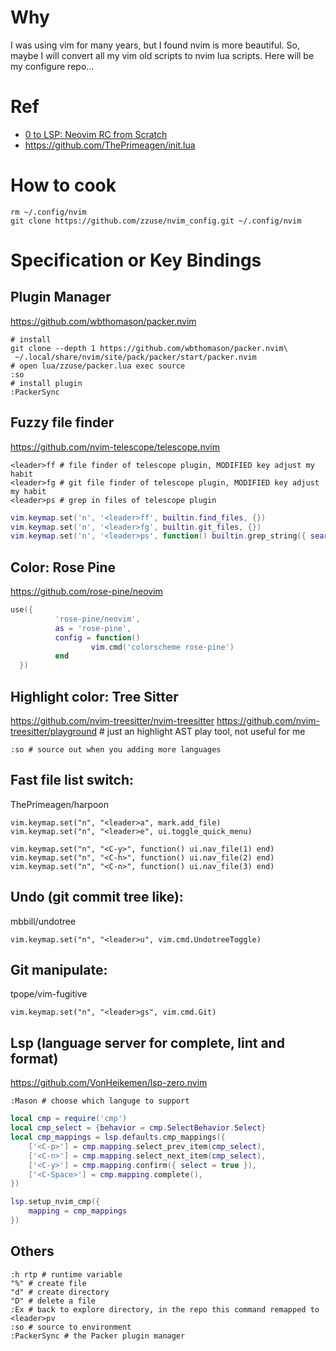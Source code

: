 # Why
I was using vim for many years, but I found nvim is more beautiful. So, maybe I will convert all my vim old scripts to nvim lua scripts. Here will be my configure repo...

# Ref
*   [0 to LSP: Neovim RC from Scratch](https://www.youtube.com/watch?v=w7i4amO_zaE&list=WL&index=44)
*   https://github.com/ThePrimeagen/init.lua

# How to cook
```
rm ~/.config/nvim
git clone https://github.com/zzuse/nvim_config.git ~/.config/nvim
```

# Specification or Key Bindings
## Plugin Manager
https://github.com/wbthomason/packer.nvim
```shell
# install
git clone --depth 1 https://github.com/wbthomason/packer.nvim\
 ~/.local/share/nvim/site/pack/packer/start/packer.nvim
# open lua/zzuse/packer.lua exec source
:so
# install plugin
:PackerSync
```

## Fuzzy file finder
https://github.com/nvim-telescope/telescope.nvim
```shell
<leader>ff # file finder of telescope plugin, MODIFIED key adjust my habit
<leader>fg # git file finder of telescope plugin, MODIFIED key adjust my habit
<leader>ps # grep in files of telescope plugin
```
```lua
vim.keymap.set('n', '<leader>ff', builtin.find_files, {})
vim.keymap.set('n', '<leader>fg', builtin.git_files, {})
vim.keymap.set('n', '<leader>ps', function() builtin.grep_string({ search = vim.fn.input("Grep > ") });
```

## Color: Rose Pine
https://github.com/rose-pine/neovim
```lua
use({
          'rose-pine/neovim',
          as = 'rose-pine',
          config = function()
                  vim.cmd('colorscheme rose-pine')
          end
  })
```

## Highlight color: Tree Sitter
https://github.com/nvim-treesitter/nvim-treesitter
https://github.com/nvim-treesitter/playground  # just an highlight AST play tool, not useful for me
```
:so # source out when you adding more languages
```

## Fast file list switch: 
ThePrimeagen/harpoon
```
vim.keymap.set("n", "<leader>a", mark.add_file)
vim.keymap.set("n", "<leader>e", ui.toggle_quick_menu)

vim.keymap.set("n", "<C-y>", function() ui.nav_file(1) end)
vim.keymap.set("n", "<C-h>", function() ui.nav_file(2) end)
vim.keymap.set("n", "<C-n>", function() ui.nav_file(3) end)
```

## Undo (git commit tree like): 
mbbill/undotree
```
vim.keymap.set("n", "<leader>u", vim.cmd.UndotreeToggle)
```

## Git manipulate: 
tpope/vim-fugitive
```
vim.keymap.set("n", "<leader>gs", vim.cmd.Git)
```

## Lsp (language server for complete, lint and format) 
https://github.com/VonHeikemen/lsp-zero.nvim
```vim
:Mason # choose which languge to support
```
```lua
local cmp = require('cmp')
local cmp_select = {behavior = cmp.SelectBehavior.Select}
local cmp_mappings = lsp.defaults.cmp_mappings({
    ['<C-p>'] = cmp.mapping.select_prev_item(cmp_select),
    ['<C-n>'] = cmp.mapping.select_next_item(cmp_select),
    ['<C-y>'] = cmp.mapping.confirm({ select = true }),
    ['<C-Space>'] = cmp.mapping.complete(),
})

lsp.setup_nvim_cmp({
    mapping = cmp_mappings
})
```

## Others
```vim
:h rtp # runtime variable
"%" # create file 
"d" # create directory
"D" # delete a file
:Ex # back to explore directory, in the repo this command remapped to <leader>pv
:so # source to environment
:PackerSync # the Packer plugin manager
```

